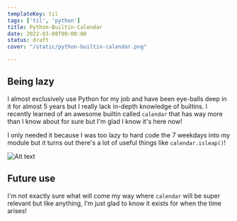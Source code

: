 ```yaml
---
templateKey: til
tags: ['til', 'python']
title: Python-Builtin-Calendar
date: 2022-03-08T00:00:00
status: draft
cover: "/static/python-builtin-calendar.png"

---
```


## Being lazy

I almost exclusively use Python for my job and have been eye-balls deep in it for almost 5 years but I really lack in-depth knowledge of builtins.
I recently learned of an awesome builtin called `calendar`  that has way more than I know about for sure but I'm glad I know it's here now!

I only needed it because I was too lazy to hard code the 7 weekdays into my module but it turns out there's a lot of useful things like `calendar.isleap()`!


![Alt text](/images/builtin-calendar.png "calendar")

## Future use

I'm not exactly sure what will come my way where `calendar` will be super relevant but like anything, I'm just glad to know it exists for when the time arises!



